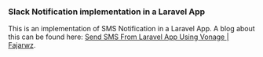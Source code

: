 ### Slack Notification implementation in a Laravel App
This is an implementation of SMS Notification in a Laravel App. A blog about this can be found here: [Send SMS From Laravel App Using Vonage | Fajarwz](https://fajarwz.com/blog/send-sms-from-laravel-app-using-vonage/).